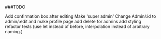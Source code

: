 ###TODO

Add confirmation box after editing
Make 'super admin'
Change Admin/:id to admin/:edit and make profile page
add delete for admins 
add styling
refactor tests (use let instead of before, interpolation instead of arbitrary naming.)